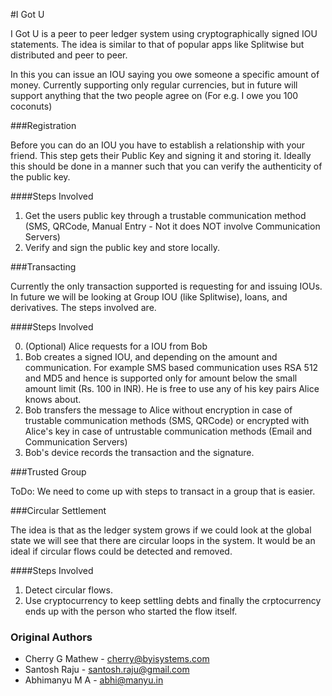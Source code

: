 #I Got U

I Got U is a peer to peer ledger system using cryptographically signed IOU statements.
The idea is similar to that of popular apps like Splitwise but distributed and peer to peer. 

In this you can issue an IOU saying you owe someone a specific amount of money. Currently supporting only regular currencies, but in future will support anything that the two people agree on (For e.g. I owe you 100 coconuts)


###Registration

Before you can do an IOU you have to establish a relationship with your friend. This step gets their Public Key and signing it and storing it. Ideally this should be done in a manner such that you can verify the authenticity of the public key.

####Steps Involved

1. Get the users public key through a trustable communication method (SMS, QRCode, Manual Entry - Not it does NOT involve Communication Servers)
2. Verify and sign the public key and store locally.

###Transacting

Currently the only transaction supported is requesting for and issuing IOUs. In future we will be looking at Group IOU (like Splitwise), loans, and derivatives. The steps involved are. 


####Steps Involved

0. (Optional) Alice requests for a IOU from Bob 
1. Bob creates a signed IOU, and depending on the amount and communication. For example SMS based communication uses RSA 512 and MD5 and hence is supported only for amount below the small amount limit (Rs. 100 in INR). He is free to use any of his key pairs Alice knows about.
2. Bob transfers the message to Alice without encryption in case of trustable communication methods (SMS, QRCode) or encrypted with Alice's key in case of untrustable communication methods (Email and Communication Servers)
3. Bob's device records the transaction and the signature.

###Trusted Group

ToDo: We need to come up with steps to transact in a group that is easier. 

###Circular Settlement

The idea is that as the ledger system grows if we could look at the global state we will see that there are circular loops in the system.
It would be an ideal if circular flows could be detected and removed. 

####Steps Involved
1. Detect circular flows. 
2. Use cryptocurrency to keep settling debts and finally the crptocurrency ends up with the person who started the flow itself.

### Original Authors
* Cherry G Mathew -  cherry@byisystems.com
* Santosh Raju - santosh.raju@gmail.com 
* Abhimanyu M A - abhi@manyu.in
